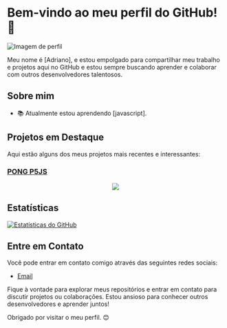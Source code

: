 # Bem-vindo ao meu perfil do GitHub! 👋

![Imagem de perfil](link-para-sua-imagem-de-perfil.jpg)

Meu nome é [Adriano], e estou empolgado para compartilhar meu trabalho e projetos aqui no GitHub e estou sempre buscando aprender e colaborar com outros desenvolvedores talentosos.

## Sobre mim

- 📚 Atualmente estou aprendendo [javascript].

## Projetos em Destaque

Aqui estão alguns dos meus projetos mais recentes e interessantes:

### [PONG P5JS]([(https://editor.p5js.org/adriano.pinheiro.ramos/sketches/rzGqQItB2))
<center><img src="https://miro.medium.com/v2/resize:fit:640/1*D03gtwOfjTPb6TLb7hW2BA.gif"></center>

## Estatísticas

[![Estatísticas do GitHub](https://github-readme-stats.vercel.app/api?username=AdrianoRamos2007&show_icons=true&count_private=true)](https://github.com/anuraghazra/github-readme-stats)

## Entre em Contato

Você pode entrar em contato comigo através das seguintes redes sociais:

- [Email](Adriano.pinheiro.ramo@escola.pr.gov.br)

Fique à vontade para explorar meus repositórios e entrar em contato para discutir projetos ou colaborações. Estou ansioso para conhecer outros desenvolvedores e aprender juntos!

Obrigado por visitar o meu perfil. 😊
